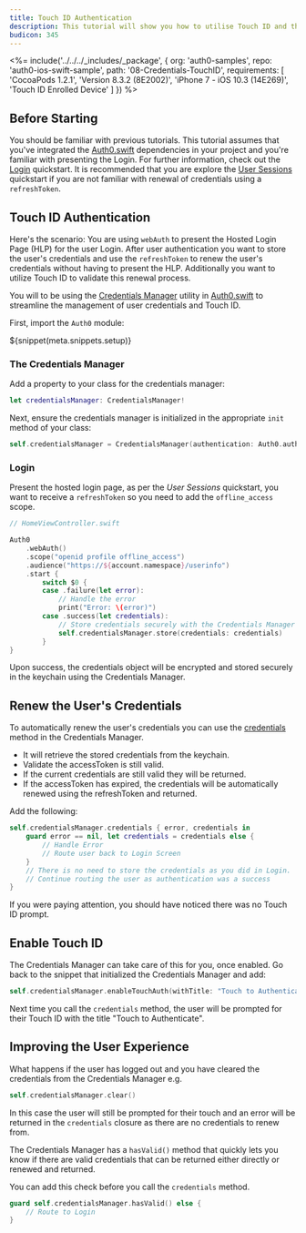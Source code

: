 ```yaml
---
title: Touch ID Authentication
description: This tutorial will show you how to utilise Touch ID and the Credentials Manager
budicon: 345
---
```


<%= include('../../../_includes/_package', {
  org: 'auth0-samples',
  repo: 'auth0-ios-swift-sample',
  path: '08-Credentials-TouchID',
  requirements: [
    'CocoaPods 1.2.1',
    'Version 8.3.2 (8E2002)',
    'iPhone 7 - iOS 10.3 (14E269)',
    'Touch ID Enrolled Device'
  ]
}) %>

## Before Starting

You should be familiar with previous tutorials. This tutorial assumes that you've integrated the [Auth0.swift](https://github.com/auth0/Auth0.swift/) dependencies in your project and you're familiar with presenting the Login. For further information, check out the [Login](/quickstart/native/ios-swift/00-login) quickstart.
It is recommended that you are explore the [User Sessions](/quickstart/native/ios-swift/03-user-sessions) quickstart if you are not familiar with renewal of credentials using a `refreshToken`.

## Touch ID Authentication

Here's the scenario: You are using `webAuth` to present the Hosted Login Page (HLP) for the user Login. After user authentication you want to store the user's credentials and use the `refreshToken` to renew the user's credentials without having to present the HLP. Additionally you want to utilize Touch ID to validate this renewal process.

You will to be using the [Credentials Manager](https://github.com/auth0/Auth0.swift/blob/master/Auth0/CredentialsManager.swift) utility in [Auth0.swift](https://github.com/auth0/Auth0.swift/) to streamline the management of user credentials and Touch ID.

First, import the `Auth0` module:

${snippet(meta.snippets.setup)}

### The Credentials Manager

Add a property to your class for the credentials manager:

```swift
let credentialsManager: CredentialsManager!
```

Next, ensure the credentials manager is initialized in the appropriate `init` method of your class:

```swift
self.credentialsManager = CredentialsManager(authentication: Auth0.authentication())
```

### Login

Present the hosted login page, as per the *User Sessions* quickstart, you want to receive a `refreshToken` so you need to add the `offline_access` scope.

```swift
// HomeViewController.swift

Auth0
    .webAuth()
    .scope("openid profile offline_access")
    .audience("https://${account.namespace}/userinfo")
    .start {
        switch $0 {
        case .failure(let error):
            // Handle the error
            print("Error: \(error)")
        case .success(let credentials):
            // Store credentials securely with the Credentials Manager
            self.credentialsManager.store(credentials: credentials)
        }
}
```

Upon success, the credentials object will be encrypted and stored securely in the keychain using the Credentials Manager. 

## Renew the User's Credentials

To automatically renew the user's credentials you can use the [credentials](https://github.com/auth0/Auth0.swift/blob/master/Auth0/CredentialsManager.swift#L98) method in the Credentials Manager. 

- It will retrieve the stored credentials from the keychain.
- Validate the accessToken is still valid.
- If the current credentials are still valid they will be returned.  
- If the accessToken has expired, the credentials will be automatically renewed using the refreshToken and returned.

Add the following:

```swift
self.credentialsManager.credentials { error, credentials in
    guard error == nil, let credentials = credentials else {
        // Handle Error
        // Route user back to Login Screen
    }
    // There is no need to store the credentials as you did in Login.  The Credentials Manager will do this for you internally
    // Continue routing the user as authentication was a success
}
```

If you were paying attention, you should have noticed there was no Touch ID prompt.

## Enable Touch ID

The Credentials Manager can take care of this for you, once enabled. Go back to the snippet that initialized the Credentials Manager and add:

```swift
self.credentialsManager.enableTouchAuth(withTitle: "Touch to Authenticate")
```

Next time you call the `credentials` method, the user will be prompted for their Touch ID with the title "Touch to Authenticate".

## Improving the User Experience

What happens if the user has logged out and you have cleared the credentials from the Credentials Manager e.g.

```swift
self.credentialsManager.clear()
```

In this case the user will still be prompted for their touch and an error will be returned in the `credentials` closure as there are no credentials to renew from.

The Credentials Manager has a `hasValid()` method that quickly lets you know if there are valid credentials that can be returned either directly or renewed and returned.

You can add this check before you call the `credentials` method.

```swift
guard self.credentialsManager.hasValid() else {
    // Route to Login
}
```
